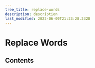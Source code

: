 ```yaml
---
tree_title: replace-words
description: description
last_modified: 2022-06-09T21:23:28.2328
---
```


# Replace Words

## Contents

